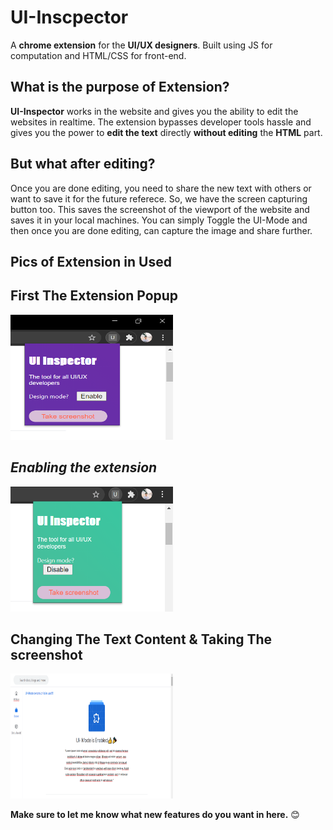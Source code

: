 # UI-Inscpector

A **chrome extension** for the **UI/UX designers**.
Built using JS for computation and HTML/CSS for front-end.

## What is the purpose of Extension?

**UI-Inspector** works in the website and gives you the ability to edit the websites in realtime. The extension bypasses developer tools hassle and gives you the power to **edit the text** directly **without editing** the **HTML** part.

## But what after editing?

Once you are done editing, you need to share the new text with others or want to save it for the future referece.
So, we have the screen capturing button too. This saves the screenshot of the viewport of the website and saves it in your local machines.
You can simply Toggle the UI-Mode and then once you are done editing, can capture the image and share further.

## Pics of Extension in Used

## **First The Extension Popup**

<img src="extension.PNG" alt="Extension Popup" width="260px" height="200px">

## _Enabling the extension_

<img src="enabled-mode.PNG" alt="Enabled Mode" width="260px" height="200px">

## **Changing The Text Content & Taking The screenshot**

<img src="change.PNG" alt="Changing The Text" width="260px" height="200px">

**Make sure to let me know what new features do you want in here.** 😊
